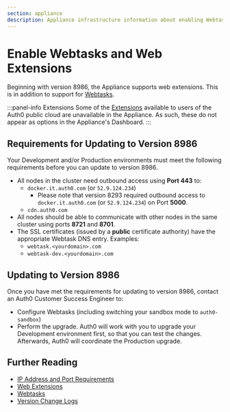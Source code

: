 ```yaml
---
section: appliance
description: Appliance infrastructure information about enabling Webtasks and Web Extensions
---
```


# Enable Webtasks and Web Extensions

Beginning with version 8986, the Appliance supports web extensions. This is in addition to support for [Webtasks](appliance/webtasks).

:::panel-info Extensions
Some of the [Extensions](/extensions) available to users of the Auth0 public cloud are unavailable in the Appliance. As such, these do not appear as options in the Appliance's Dashboard.
:::

## Requirements for Updating to Version 8986

Your Development and/or Production environments must meet the following requirements before you can update to version 8986.

* All nodes in the cluster need outbound access using **Port 443** to:
  * `docker.it.auth0.com` (or `52.9.124.234`)
    * Please note that version 8293 required outbound access to `docker.it.auth0.com` (or `52.9.124.234`) on Port **5000**.
  * `cdn.auth0.com`
* All nodes should be able to communicate with other nodes in the same cluster using ports **8721** and **8701**.
* The SSL certificates (issued by a **public** certificate authority) have the appropriate Webtask DNS entry. Examples:
  * `webtask.<yourdomain>.com`
  * `webtask-dev.<yourdomain>.com`

## Updating to Version 8986

Once you have met the requirements for updating to version 8986, contact an Auth0 Customer Success Engineer to:

* Configure Webtasks (including switching your sandbox mode to `auth0-sandbox`)
* Perform the upgrade. Auth0 will work with you to upgrade your Development environment first, so that you can test the changes. Afterwards, Auth0 will coordinate the Production upgrade.

## Further Reading

* [IP Address and Port Requirements](/appliance/infrastructure/ip-domain-port-list)
* [Web Extensions](/extensions)
* [Webtasks](appliance/webtasks)
* [Version Change Logs](https://auth0.com/changelog/appliance)
